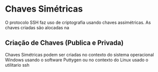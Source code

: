 # Chaves Simétricas #
>
O protocolo SSH faz uso de criptografia usando chaves assimétricas. As chaves criadas são alocadas 
na 

>

## Criação de Chaves (Publica e Privada)

>
Chaves Simétricas podem ser criadas no contexto do sistema operacional Windows usando o software Puttygen ou
no contexto do Linux usado o utilitario ssh
>
